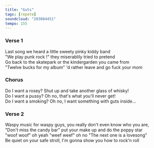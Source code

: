 ```yaml
---
title: "Guts"
tags: [repete]
soundcloud: "203084451"
tempo: 155
---
```


### Verse 1

Last song we heard a little sweety pinky kiddy band  
"We play punk rock !" they miserablily tried to pretend  
Go back to the skatepark or the kindergarden you came from  
"Twelve bucks for my album" 'd rather leave and go fuck your mom

### Chorus

Do I want a rosey? Shut up and take another glass of whisky!  
Do I want a pussy? Oh no, that's what you'll never get!  
Do I want a smoking? Oh no, I want something with guts inside...

### Verse 2

Waspy music for waspy guys, you really don't even know who you are,  
"Don't miss the candy bar" put your make up and do the poppy star  
"woof woof" oh yeah "weef weef" oh no "The next one is a lovesong"  
Be quiet on your safe stroll, I'm gonna show you how to rock'n roll


